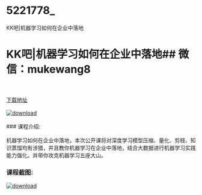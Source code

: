 # 5221778_
KK吧|机器学习如何在企业中落地
# KK吧|机器学习如何在企业中落地## 微信：mukewang8
<br/></br>[下载地址](http://www.36tz.cn/article/5221778 "下载地址")
<br/></br>[![download](http://36tz.cn/muke_img/2021_11_1-71-300x194.png "下载地址")](http://www.36tz.cn/article/5221778 "下载地址")
<br/></br>### 课程介绍:<br/></br>机器学习如何在企业中落地，本次公开课将对深度学习模型压缩、量化、剪枝、知识蒸馏均有涉猎，并且教你机器学习在企业中落地，结合大数据进行机器学习实践能力强化。并带你攻克机器学习五座大山。

### 课程截图:
[![download](http://36tz.cn/muke_img/2021_11_2-42.png "下载地址")](http://www.36tz.cn/article/5221778 "下载地址")
